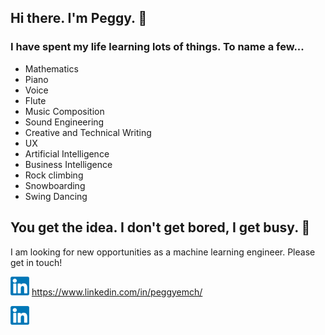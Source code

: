## Hi there. I'm Peggy. :wave:

### I have spent my life learning lots of things. To name a few...
- Mathematics
- Piano
- Voice
- Flute
- Music Composition
- Sound Engineering
- Creative and Technical Writing
- UX
- Artificial Intelligence
- Business Intelligence
- Rock climbing
- Snowboarding
- Swing Dancing

## You get the idea. I don't get bored, I get busy. :runner:
I am looking for new opportunities as a machine learning engineer. Please get in touch!
<br>

![Linkedin](linkedin30.png) https://www.linkedin.com/in/peggyemch/

[![LinkedIn](linkedin30.png)](https://www.linkedin.com/in/peggyemch/)

